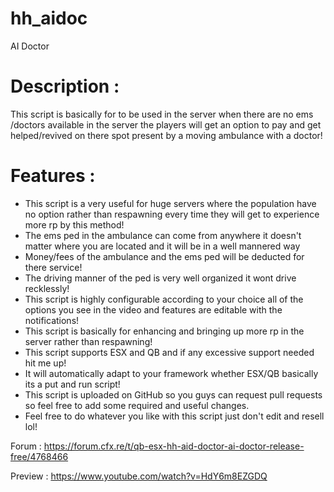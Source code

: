# hh_aidoc
AI Doctor

# Description :

This script is basically for to be used in the server when there are no ems /doctors available in the server the players will get an option to pay and get helped/revived on there spot present by a moving ambulance with a doctor!

# Features :

- This script is a very useful for huge servers where the population have no option rather than respawning
   every time they will get to experience more rp by this method!
- The ems ped in the ambulance can come from anywhere it doesn't matter where you are located and it
   will be in a well mannered way
- Money/fees of the ambulance and the ems ped will be deducted for there service!
- The driving manner of the ped is very well organized it wont drive recklessly!
- This script is highly configurable according to your choice all of the options you see in the video and
   features are editable with the notifications!
- This script is basically for enhancing and bringing up more rp in the server rather than respawning!
- This script supports ESX and QB and if any excessive support needed hit me up!
- It will automatically adapt to your framework whether ESX/QB basically its a put and run script!
- This script is uploaded on GitHub so you guys can request pull requests so feel free to add some required and
   useful changes.
- Feel free to do whatever you like with this script just don't edit and resell lol!

Forum : https://forum.cfx.re/t/qb-esx-hh-aid-doctor-ai-doctor-release-free/4768466

Preview : https://www.youtube.com/watch?v=HdY6m8EZGDQ